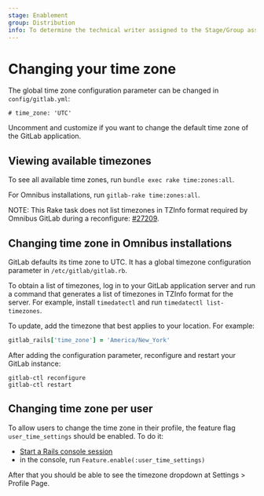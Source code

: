 ```yaml
---
stage: Enablement
group: Distribution
info: To determine the technical writer assigned to the Stage/Group associated with this page, see https://about.gitlab.com/handbook/engineering/ux/technical-writing/#assignments
---
```


# Changing your time zone

The global time zone configuration parameter can be changed in `config/gitlab.yml`:

```plaintext
# time_zone: 'UTC'
```

Uncomment and customize if you want to change the default time zone of the GitLab application.

## Viewing available timezones

To see all available time zones, run `bundle exec rake time:zones:all`.

For Omnibus installations, run `gitlab-rake time:zones:all`.

NOTE:
This Rake task does not list timezones in TZInfo format required by Omnibus GitLab during a reconfigure: [#27209](https://gitlab.com/gitlab-org/gitlab/-/issues/27209).

## Changing time zone in Omnibus installations

GitLab defaults its time zone to UTC. It has a global timezone configuration parameter in `/etc/gitlab/gitlab.rb`.

To obtain a list of timezones, log in to your GitLab application server and run a command that generates a list of timezones in TZInfo format for the server. For example, install `timedatectl` and run `timedatectl list-timezones`.

To update, add the timezone that best applies to your location. For example:

```ruby
gitlab_rails['time_zone'] = 'America/New_York'
```

After adding the configuration parameter, reconfigure and restart your GitLab instance:

```shell
gitlab-ctl reconfigure
gitlab-ctl restart
```

## Changing time zone per user

To allow users to change the time zone in their profile, the feature flag `user_time_settings` should be enabled. To do it:

- [Start a Rails console session](administration/operations/rails_console.md)
- in the console, run `Feature.enable(:user_time_settings)`

After that you should be able to see the timezone dropdown at Settings > Profile Page.
